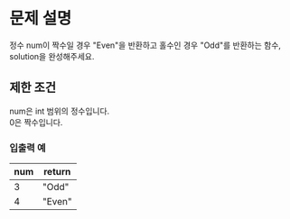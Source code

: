 # 문제 설명
정수 num이 짝수일 경우 "Even"을 반환하고 홀수인 경우 "Odd"를 반환하는 함수, solution을 완성해주세요.

## 제한 조건
num은 int 범위의 정수입니다.  
0은 짝수입니다.

### 입출력 예
|num|return|
|---|------|
|3|"Odd"|
|4|"Even"|
